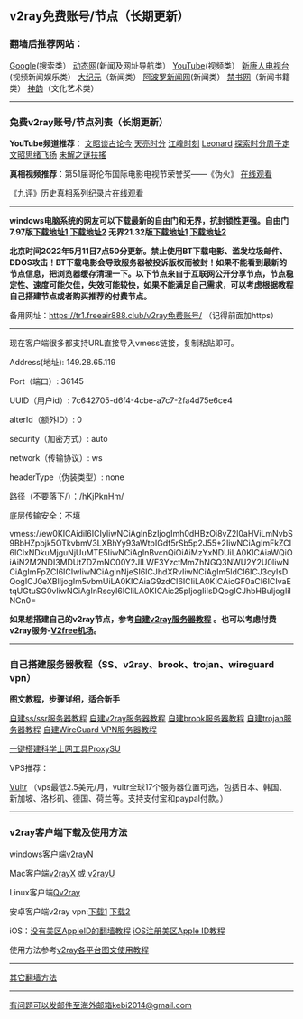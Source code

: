 ## v2ray免费账号/节点（长期更新）

### 翻墙后推荐网站：

[Google](https://www.google.com)(搜索类） [动态网](http://dongtaiwang.com)(新闻及网址导航类） [YouTube](https://www.youtube.com)(视频类）  [新唐人电视台](https://www.ntdtv.com)(视频新闻娱乐类）   [大纪元](https://www.epochtimes.com)（新闻类）  [阿波罗新闻网](https://www.aboluowang.com)(新闻类） [禁书网](https://www.bannedbook.org)（新闻书籍类）   [神韵](https://zh-cn.shenyun.com)（文化艺术类） 
  

***

### 免费v2ray账号/节点列表（长期更新）

**YouTube频道推荐**： [文昭谈古论今](https://www.youtube.com/channel/UCtAIPjABiQD3qjlEl1T5VpA/featured)  [天亮时分](https://www.youtube.com/channel/UCjvjNeHndz4PGs9JXhzdHqw/videos) [江峰时刻](https://www.youtube.com/channel/UCa6ERCDt3GzkvLye32ar89w/videos) [Leonard](https://www.youtube.com/channel/UC1mx_wcSHtfpLk5N_zY0TRg/videos)    [探索时分周子定](https://www.youtube.com/c/%E6%8E%A2%E7%B4%A2%E6%99%82%E5%88%86-%E5%91%A8%E5%AD%90%E5%AE%9A/videos) [文昭思绪飞扬](https://www.youtube.com/channel/UCTu_hTaVf3DJMpMIyOAq2Ew/videos) [未解之谜扶搖](https://www.youtube.com/c/%E6%9C%AA%E8%A7%A3%E4%B9%8B%E8%AC%8E%E6%89%B6%E6%90%96/videos)


**真相视频推荐**：第51届哥伦布国际电影电视节荣誉奖——《伪火》  [在线观看](http://cn.ntdtv.com/gb/2014/01/07/a24016.html) 

《九评》历史真相系列纪录片[在线观看](https://www.tuidang.org/9ping/)

***

**windows电脑系统的网友可以下载最新的自由门和无界，抗封锁性更强。自由门7.97版[下载地址1](https://tr601.free4444.xyz/fg797p.zip) [下载地址2](https://tr201.free4444.xyz/fg797p.zip) 无界21.32版[下载地址1](https://tr601.free4444.xyz/u2132.exe) [下载地址2](https://tr201.free4444.xyz/u2132.exe)**


**北京时间2022年5月11日7点50分更新。禁止使用BT下载电影、滥发垃圾邮件、DDOS攻击！BT下载电影会导致服务器被投诉版权而被封！如果不能看到最新的节点信息，把浏览器缓存清理一下。以下节点来自于互联网公开分享节点，节点稳定性、速度可能欠佳，失效可能较快，如果不能满足自己需求，可以考虑根据教程自己搭建节点或者购买推荐的付费节点。**


备用网址：https://tr1.freeair888.club/v2ray免费账号/ （记得前面加https）

***

现在客户端很多都支持URL直接导入vmess链接，复制粘贴即可。

Address(地址): 149.28.65.119

Port（端口）: 36145

UUID（用户id）: 7c642705-d6f4-4cbe-a7c7-2fa4d75e6ce4

alterId（额外ID）: 0

security（加密方式）: auto

network（传输协议）: ws

headerType（伪装类型）: none

路径（不要落下/）：/hKjPknHm/

底层传输安全：不填

vmess://ew0KICAidiI6ICIyIiwNCiAgInBzIjogImh0dHBzOi8vZ2l0aHViLmNvbS9BbHZpbjk5OTkvbmV3LXBhYy93aWtpIGdf5rSb5p2J55+2IiwNCiAgImFkZCI6ICIxNDkuMjguNjUuMTE5IiwNCiAgInBvcnQiOiAiMzYxNDUiLA0KICAiaWQiOiAiN2M2NDI3MDUtZDZmNC00Y2JlLWE3YzctMmZhNGQ3NWU2Y2U0IiwNCiAgImFpZCI6ICIwIiwNCiAgInNjeSI6ICJhdXRvIiwNCiAgIm5ldCI6ICJ3cyIsDQogICJ0eXBlIjogIm5vbmUiLA0KICAiaG9zdCI6ICIiLA0KICAicGF0aCI6ICIvaEtqUGtuSG0vIiwNCiAgInRscyI6ICIiLA0KICAic25pIjogIiIsDQogICJhbHBuIjogIiINCn0=


**如果想搭建自己的v2ray节点，参考[自建v2ray服务器教程](https://github.com/Alvin9999/new-pac/wiki/%E8%87%AA%E5%BB%BAv2ray%E6%9C%8D%E5%8A%A1%E5%99%A8%E6%95%99%E7%A8%8B) 。也可以考虑付费v2ray服务-[V2free机场](https://github.com/Alvin9999/new-pac/wiki/V2free%E6%9C%BA%E5%9C%BA)。**


***

### 自己搭建服务器教程（SS、v2ray、brook、trojan、wireguard vpn） 

**图文教程，步骤详细，适合新手**

[自建ss/ssr服务器教程](https://github.com/Alvin9999/new-pac/wiki/%E8%87%AA%E5%BB%BAss%E6%9C%8D%E5%8A%A1%E5%99%A8%E6%95%99%E7%A8%8B) 
[自建v2ray服务器教程](https://github.com/Alvin9999/new-pac/wiki/%E8%87%AA%E5%BB%BAv2ray%E6%9C%8D%E5%8A%A1%E5%99%A8%E6%95%99%E7%A8%8B) 
[自建brook服务器教程](https://github.com/Alvin9999/new-pac/wiki/%E8%87%AA%E5%BB%BAbrook%E6%9C%8D%E5%8A%A1%E5%99%A8%E6%95%99%E7%A8%8B) 
[自建trojan服务器教程](https://github.com/Alvin9999/new-pac/wiki/%E8%87%AA%E5%BB%BAtrojan%E6%9C%8D%E5%8A%A1%E5%99%A8%E6%95%99%E7%A8%8B) 
[自建WireGuard VPN服务器教程](https://github.com/Alvin9999/new-pac/wiki/%E8%87%AA%E5%BB%BAWireGuard-VPN%E6%9C%8D%E5%8A%A1%E5%99%A8%E6%95%99%E7%A8%8B) 

[一键搭建科学上网工具ProxySU](https://github.com/Alvin9999/new-pac/wiki/%E4%B8%80%E9%94%AE%E6%90%AD%E5%BB%BA%E7%A7%91%E5%AD%A6%E4%B8%8A%E7%BD%91%E5%B7%A5%E5%85%B7ProxySU) 

VPS推荐：

[Vultr](https://www.vultr.com/?ref=7048874) （vps最低2.5美元/月，vultr全球17个服务器位置可选，包括日本、韩国、新加坡、洛杉矶、德国、荷兰等。支持支付宝和paypal付款。）

***


### v2ray客户端下载及使用方法

windows客户端[v2rayN](https://github.com/2dust/v2rayN/releases/latest) 

Mac客户端[v2rayX](https://github.com/insisttech/v2rayX-copy/releases) 或 [v2rayU](https://github.com/yanue/V2rayU/releases)

Linux客户端[Qv2ray](https://github.com/lhy0403/Qv2ray/releases) 

安卓客户端v2ray vpn:[下载1](https://d1.w2rss.tk/ssvpn-universal.apk) 
[下载2](https://d2.w2rss.tk/ssvpn-universal.apk) 

iOS：[没有美区AppleID的翻墙教程](https://github.com/Alvin9999/new-pac/wiki/%E8%8B%B9%E6%9E%9C%E6%89%8B%E6%9C%BA%E7%BF%BB%E5%A2%99%E8%BD%AF%E4%BB%B6) [iOS注册美区Apple ID教程](https://github.com/Alvin9999/new-pac/wiki/iOS%E6%B3%A8%E5%86%8C%E7%BE%8E%E5%8C%BAApple-ID%E6%95%99%E7%A8%8B) 

使用方法参考[v2ray各平台图文使用教程](https://github.com/Alvin9999/new-pac/wiki/v2ray%E5%90%84%E5%B9%B3%E5%8F%B0%E5%9B%BE%E6%96%87%E4%BD%BF%E7%94%A8%E6%95%99%E7%A8%8B)

***

[其它翻墙方法](https://github.com/Alvin9999/new-pac/wiki/)

***

有问题可以发邮件至海外邮箱kebi2014@gmail.com